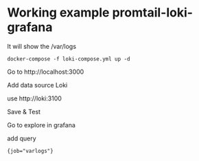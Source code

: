 # Working example promtail-loki-grafana

It will show the /var/logs

```
docker-compose -f loki-compose.yml up -d
```

Go to http://localhost:3000

Add data source Loki

use http://loki:3100

Save & Test

Go to explore in grafana

add query

```
{job="varlogs"}
